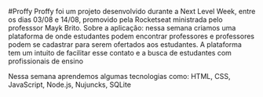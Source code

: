 #Proffy
Proffy foi um projeto desenvolvido durante a Next Level Week, entre os dias 03/08 e 14/08, promovido pela Rocketseat ministrada pelo professsor Mayk Brito. 
Sobre a aplicação: nessa semana criamos uma plataforma de onde estudantes podem encontrar professores e professores podem se cadastrar para serem ofertados aos estudantes. A plataforma tem um intuito de facilitar esse contato e a busca de estudantes com profissionais de ensino<p>
Nessa semana aprendemos algumas tecnologias como: HTML, CSS, JavaScript, Node.js, Nujuncks, SQLite
 

